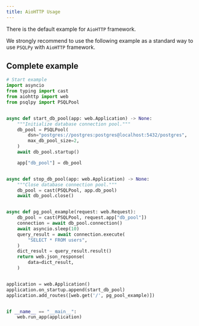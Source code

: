 ```yaml
---
title: AioHTTP Usage
---
```


There is the default example for `AioHTTP` framework.

We strongly recommend to use the following example as a standard way to use `PSQLPy` with `AioHTTP` framework.

## Complete example
```python
# Start example
import asyncio
from typing import cast
from aiohttp import web
from psqlpy import PSQLPool


async def start_db_pool(app: web.Application) -> None:
    """Initialize database connection pool."""
    db_pool = PSQLPool(
        dsn="postgres://postgres:postgres@localhost:5432/postgres",
        max_db_pool_size=2,
    )
    await db_pool.startup()

    app["db_pool"] = db_pool


async def stop_db_pool(app: web.Application) -> None:
    """Close database connection pool."""
    db_pool = cast(PSQLPool, app.db_pool)
    await db_pool.close()


async def pg_pool_example(request: web.Request):
    db_pool = cast(PSQLPool, request.app["db_pool"])
    connection = await db_pool.connection()
    await asyncio.sleep(10)
    query_result = await connection.execute(
        "SELECT * FROM users",
    )
    dict_result = query_result.result()
    return web.json_response(
        data=dict_result,
    )


application = web.Application()
application.on_startup.append(start_db_pool)
application.add_routes([web.get('/', pg_pool_example)])


if __name__ == "__main__":
    web.run_app(application)

```
